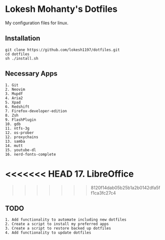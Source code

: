 # Lokesh Mohanty's Dotfiles

My configuration files for linux.

## Installation

    git clone https://github.com/lokesh1197/dotfiles.git
    cd dotfiles
    sh ./install.sh

## Necessary Apps
    1. Git
    2. Neovim
    3. Mupdf
    4. Aria2
    5. Xpad
    6. Redshift
    7. Firefox-developer-edition
    8. Zsh
    9. FlashPlugin
    10. gdb
    11. ntfs-3g
    12. os-prober
    12. proxychains
    13. samba
    14. mutt
    15. youtube-dl
    16. nerd-fonts-complete
<<<<<<< HEAD
    17. LibreOffice
=======
>>>>>>> 8120f14dab05b25b1a2b0142dfa5ff1ca3fc27c4

## TODO

    1. Add functionality to automate including new dotfiles
    2. Create a script to install my preferred apps
    3. Create a script to restore backed up dotfiles
    4. Add functionality to update dotfiles
